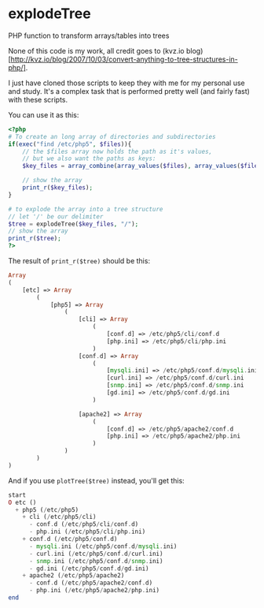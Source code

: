 # explodeTree
PHP function to transform arrays/tables into trees

None of this code is my work, all credit goes to (kvz.io blog)[http://kvz.io/blog/2007/10/03/convert-anything-to-tree-structures-in-php/].

I just have cloned those scripts to keep they with me for my personal use and study. It's a complex task that is performed pretty well (and fairly fast) with these scripts.

You can use it as this:
```php
<?php
# To create an long array of directories and subdirectories
if(exec("find /etc/php5", $files)){
    // the $files array now holds the path as it's values,
    // but we also want the paths as keys:
    $key_files = array_combine(array_values($files), array_values($files));

    // show the array
    print_r($key_files);
}

# to explode the array into a tree structure
// let '/' be our delimiter
$tree = explodeTree($key_files, "/");
// show the array
print_r($tree);
?>
```

The result of `print_r($tree)` should be this:
```php
Array
(
    [etc] => Array
        (
            [php5] => Array
                (
                    [cli] => Array
                        (
                            [conf.d] => /etc/php5/cli/conf.d
                            [php.ini] => /etc/php5/cli/php.ini
                        )
                    [conf.d] => Array
                        (
                            [mysqli.ini] => /etc/php5/conf.d/mysqli.ini
                            [curl.ini] => /etc/php5/conf.d/curl.ini
                            [snmp.ini] => /etc/php5/conf.d/snmp.ini
                            [gd.ini] => /etc/php5/conf.d/gd.ini
                        )

                    [apache2] => Array
                        (
                            [conf.d] => /etc/php5/apache2/conf.d
                            [php.ini] => /etc/php5/apache2/php.ini
                        )
                )
        )
)
```

And if you use `plotTree($tree)` instead, you'll get this:
```php
start
O etc ()
  + php5 (/etc/php5)
    + cli (/etc/php5/cli)
      - conf.d (/etc/php5/cli/conf.d)
      - php.ini (/etc/php5/cli/php.ini)
    + conf.d (/etc/php5/conf.d)
      - mysqli.ini (/etc/php5/conf.d/mysqli.ini)
      - curl.ini (/etc/php5/conf.d/curl.ini)
      - snmp.ini (/etc/php5/conf.d/snmp.ini)
      - gd.ini (/etc/php5/conf.d/gd.ini)
    + apache2 (/etc/php5/apache2)
      - conf.d (/etc/php5/apache2/conf.d)
      - php.ini (/etc/php5/apache2/php.ini)
end
```
